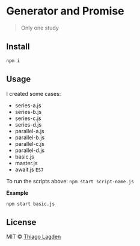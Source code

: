 # Generator and Promise

> Only one study

## Install

```
npm i
```

## Usage

I created some cases:

- series-a.js
- series-b.js
- series-c.js
- series-d.js
- parallel-a.js
- parallel-b.js
- parallel-c.js
- parallel-d.js
- basic.js
- master.js
- await.js `ES7`

To run the scripts above: `npm start script-name.js`

**Example**

```
npm start basic.js
```

## License

MIT © [Thiago Lagden](http://lagden.in)
